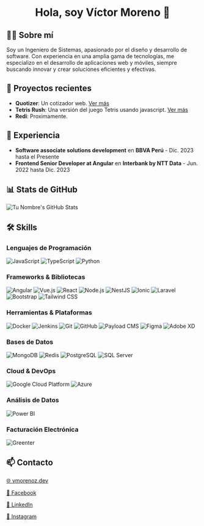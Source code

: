 <h1 align="center">Hola, soy Víctor Moreno 👋</h1>

## 👨‍💻 Sobre mí

Soy un Ingeniero de Sistemas, apasionado por el diseño y desarrollo de software. Con experiencia en una amplia gama de tecnologías, me especializo en el desarrollo de aplicaciones web y móviles, siempre buscando innovar y crear soluciones eficientes y efectivas.

## 🚀 Proyectos recientes

- **Quotizer**: Un cotizador web. [Ver más](https://quotizer.vmorenoz.dev)
- **Tetris Rush**: Una versión del juego Tetris usando javascript. [Ver más](https://tetris.vmorenoz.dev)
- **Redi**: Proximamente.

## 💼 Experiencia

- **Software associate solutions development** en **BBVA Perú** - Dic. 2023 hasta el Presente
- **Frontend Senior Developer at Angular** en **Interbank by NTT Data** - Jun. 2022 hasta Dic. 2023

## 📊 Stats de GitHub

![Tu Nombre's GitHub Stats](https://github-readme-stats.vercel.app/api?username=vmorenoz&show_icons=true&theme=radical)

## 🛠 Skills

### Lenguajes de Programación
![JavaScript](https://img.shields.io/badge/-JavaScript-%23F7DF1E?style=flat-square&logo=javascript&logoColor=black)
![TypeScript](https://img.shields.io/badge/-TypeScript-%23007ACC?style=flat-square&logo=typescript&logoColor=white)
![Python](https://img.shields.io/badge/-Python-%233776AB?style=flat-square&logo=python&logoColor=white)

### Frameworks & Bibliotecas
![Angular](https://img.shields.io/badge/-Angular-%23DD0031?style=flat-square&logo=angular&logoColor=white)
![Vue.js](https://img.shields.io/badge/-Vue.js-%234FC08D?style=flat-square&logo=vue.js&logoColor=white)
![React](https://img.shields.io/badge/-React-%2361DAFB?style=flat-square&logo=react&logoColor=black)
![Node.js](https://img.shields.io/badge/-Node.js-%23339933?style=flat-square&logo=node.js&logoColor=white)
![NestJS](https://img.shields.io/badge/-NestJS-%23E0234E?style=flat-square&logo=nestjs&logoColor=white)
![Ionic](https://img.shields.io/badge/-Ionic-%233880FF?style=flat-square&logo=ionic&logoColor=white)
![Laravel](https://img.shields.io/badge/-Laravel-%23FF2D20?style=flat-square&logo=laravel&logoColor=white)
![Bootstrap](https://img.shields.io/badge/-Bootstrap-%7952B3?style=flat-square&logo=bootstrap&logoColor=white)
![Tailwind CSS](https://img.shields.io/badge/-Tailwind%20CSS-%2338B2AC?style=flat-square&logo=tailwind-css&logoColor=white)

### Herramientas & Plataformas
![Docker](https://img.shields.io/badge/-Docker-%232496ED?style=flat-square&logo=docker&logoColor=white)
![Jenkins](https://img.shields.io/badge/-Jenkins-%23D24939?style=flat-square&logo=jenkins&logoColor=white)
![Git](https://img.shields.io/badge/-Git-%23F05032?style=flat-square&logo=git&logoColor=white)
![GitHub](https://img.shields.io/badge/-GitHub-%23181717?style=flat-square&logo=github&logoColor=white)
![Payload CMS](https://img.shields.io/badge/-Payload%20CMS-%23999999?style=flat-square) <!-- No official Payload CMS badge, used a generic color -->
![Figma](https://img.shields.io/badge/-Figma-%23F24E1E?style=flat-square&logo=figma&logoColor=white)
![Adobe XD](https://img.shields.io/badge/-Adobe%20XD-%23FF61F6?style=flat-square&logo=adobe-xd&logoColor=white)

### Bases de Datos
![MongoDB](https://img.shields.io/badge/-MongoDB-%2347A248?style=flat-square&logo=mongodb&logoColor=white)
![Redis](https://img.shields.io/badge/-Redis-%23DC382D?style=flat-square&logo=redis&logoColor=white)
![PostgreSQL](https://img.shields.io/badge/-PostgreSQL-%23336791?style=flat-square&logo=postgresql&logoColor=white)
![SQL Server](https://img.shields.io/badge/-SQL%20Server-%23CC2927?style=flat-square&logo=microsoft-sql-server&logoColor=white)

### Cloud & DevOps
![Google Cloud Platform](https://img.shields.io/badge/-Google%20Cloud-%234285F4?style=flat-square&logo=google-cloud&logoColor=white)
![Azure](https://img.shields.io/badge/-Azure-%230072C6?style=flat-square&logo=microsoft-azure&logoColor=white)

### Análisis de Datos
![Power BI](https://img.shields.io/badge/-Power%20BI-%23F2C811?style=flat-square&logo=power-bi&logoColor=black)

### Facturación Electrónica
![Greenter](https://img.shields.io/badge/-Greenter-%234CA143?style=flat-square)

## 📫 Contacto

[🌐 vmorenoz.dev](https://vmorenoz.dev)

[📘 Facebook](https://www.facebook.com/vicodev.pe)

[🔗 LinkedIn](https://www.linkedin.com/in/vicodev/)

[📸 Instagram](https://www.instagram.com/vicodev)
